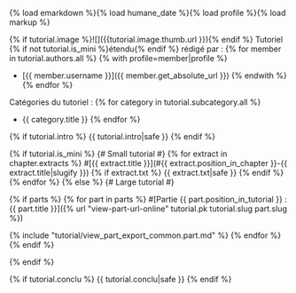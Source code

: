 {% load emarkdown %}{% load humane_date %}{% load profile %}{% load markup %}

{% if tutorial.image %}![]({{tutorial.image.thumb.url }}){% endif %}
Tutoriel {% if not tutorial.is_mini %}étendu{% endif %} rédigé par :
{% for member in tutorial.authors.all %}
{% with profile=member|profile %}
* [{{ member.username }}]({{ member.get_absolute_url }})
{% endwith %}
{% endfor %}

Catégories du tutoriel :
{% for category in tutorial.subcategory.all %}
* {{ category.title }}
{% endfor %}

{% if tutorial.intro %}
{{ tutorial.intro|safe }}
{% endif %}

{% if tutorial.is_mini %}
{# Small tutorial #}
{% for extract in chapter.extracts %}
#[{{ extract.title }}](#{{ extract.position_in_chapter }}-{{ extract.title|slugify }})
{% if extract.txt %}
{{ extract.txt|safe }}
{% endif %}
{% endfor %}
{% else %}
{# Large tutorial #}

{% if parts %}
{% for part in parts %}
#[Partie {{ part.position_in_tutorial }} : {{ part.title }}]({% url "view-part-url-online" tutorial.pk tutorial.slug part.slug %})

{% include "tutorial/view_part_export_common.part.md" %}
{% endfor %}
{% endif %}

{% endif %}

{% if tutorial.conclu %}
{{ tutorial.conclu|safe }}
{% endif %}